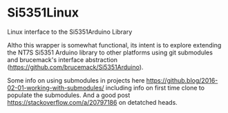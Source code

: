 # Si5351Linux
Linux interface to the Si5351Arduino Library

Altho this wrapper is somewhat functional, its intent is to explore
extending the NT7S Si5351 Arduino library to other platforms using git submodules
and brucemack's interface abstraction (https://github.com/brucemack/Si5351Arduino).

Some info on using submodules in projects here https://github.blog/2016-02-01-working-with-submodules/
including info on first time clone to populate the submodules. And a good post 
https://stackoverflow.com/a/20797186 on detatched heads.
